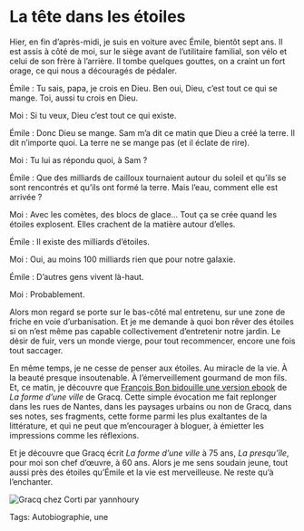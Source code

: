 # La tête dans les étoiles

Hier, en fin d’après-midi, je suis en voiture avec Émile, bientôt sept ans. Il est assis à côté de moi, sur le siège avant de l’utilitaire familial, son vélo et celui de son frère à l’arrière. Il tombe quelques gouttes, on a craint un fort orage, ce qui nous a découragés de pédaler.<span id="more-34922"></span>

Émile : Tu sais, papa, je crois en Dieu. Ben oui, Dieu, c’est tout ce qui se mange. Toi, aussi tu crois en Dieu.

Moi : Si tu veux, Dieu c’est tout ce qui existe.

Émile : Donc Dieu se mange. Sam m’a dit ce matin que Dieu a créé la terre. Il dit n’importe quoi. La terre ne se mange pas (et il éclate de rire).

Moi : Tu lui as répondu quoi, à Sam ?

Émile : Que des milliards de cailloux tournaient autour du soleil et qu’ils se sont rencontrés et qu’ils ont formé la terre. Mais l’eau, comment elle est arrivée ?

Moi : Avec les comètes, des blocs de glace… Tout ça se crée quand les étoiles explosent. Elles crachent de la matière autour d’elles.

Émile : Il existe des milliards d’étoiles.

Moi : Oui, au moins 100 milliards rien que pour notre galaxie.

Émile : D’autres gens vivent là-haut.

Moi : Probablement.

Alors mon regard se porte sur le bas-côté mal entretenu, sur une zone de friche en voie d’urbanisation. Et je me demande à quoi bon rêver des étoiles si on n’est même pas capable collectivement d’entretenir notre jardin. Le désir de fuir, vers un monde vierge, pour tout recommencer, encore une fois tout saccager.

En même temps, je ne cesse de penser aux étoiles. Au miracle de la vie. À la beauté presque insoutenable. À l’émerveillement gourmand de mon fils. Et, ce matin, je découvre que [François Bon bidouille une version ebook](https://twitter.com/fbon/status/448712892083617792) de *La forme d’une ville* de Gracq. Cette simple évocation me fait replonger dans les rues de Nantes, dans les paysages urbains ou non de Gracq, dans ses notes, ses fragments, cette forme parmi les plus exaltantes de la littérature, et qui ne peut que m’encourager à bloguer, à émietter les impressions comme les réflexions.

Et je découvre que Gracq écrit *La forme d’une ville* à 75 ans, *La presqu’île*, pour moi son chef d’œuvre, à 60 ans. Alors je me sens soudain jeune, tout aussi près des étoiles qu’Émile et la vie est merveilleuse. Ne reste qu’à l’enchanter.

![Gracq chez Corti par yannhoury](http://blog.tcrouzet.comhttps://tcrouzet.com/images_tc/2014/03/corti-600x547.jpg)



Tags: Autobiographie, une